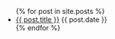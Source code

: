 
<ul>
  {% for post in site.posts %}
    <li>
      <a href="/gvwoods.github.io/blog/{{ post.url }}">{{ post.title }}</a> {{ post.date }}
    </li>
  {% endfor %}
</ul>
